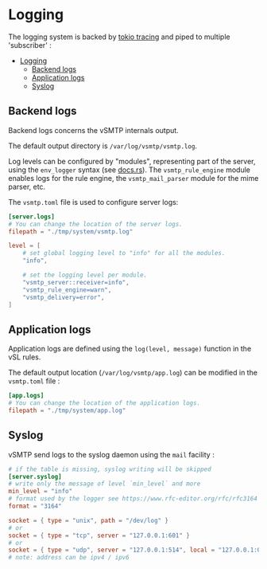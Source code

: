# Logging

The logging system is backed by [tokio tracing](https://crates.io/crates/tracing) and piped to multiple 'subscriber' :

- [Logging](#logging)
  - [Backend logs](#backend-logs)
  - [Application logs](#application-logs)
  - [Syslog](#syslog)

## Backend logs

Backend logs concerns the vSMTP internals output.

The default output directory is `/var/log/vsmtp/vsmtp.log`.

Log levels can be configured by "modules", representing part of the server, using the `env_logger` syntax (see [docs.rs](https://docs.rs/tracing-subscriber/0.3.15/tracing_subscriber/struct.EnvFilter.html)).
The `vsmtp_rule_engine` module enables logs for the rule engine, the `vsmtp_mail_parser` module for the mime parser, etc.

The `vsmtp.toml` file is used to configure server logs:

```toml
[server.logs]
# You can change the location of the server logs.
filepath = "./tmp/system/vsmtp.log"

level = [
    # set global logging level to "info" for all the modules.
    "info",

    # set the logging level per module.
    "vsmtp_server::receiver=info",
    "vsmtp_rule_engine=warn",
    "vsmtp_delivery=error",
]
```

## Application logs

Application logs are defined using the `log(level, message)` function in the vSL rules.

The default output location (`/var/log/vsmtp/app.log`) can be modified in the `vsmtp.toml` file :

```toml
[app.logs]
# You can change the location of the application logs.
filepath = "./tmp/system/app.log"
```

## Syslog

vSMTP send logs to the syslog daemon using the `mail` facility :

```toml
# if the table is missing, syslog writing will be skipped
[server.syslog]
# write only the message of level `min_level` and more
min_level = "info"
# format used by the logger see https://www.rfc-editor.org/rfc/rfc3164 and https://www.rfc-editor.org/rfc/rfc5424
format = "3164"

socket = { type = "unix", path = "/dev/log" }
# or
socket = { type = "tcp", server = "127.0.0.1:601" }
# or
socket = { type = "udp", server = "127.0.0.1:514", local = "127.0.0.1:0" }
# note: address can be ipv4 / ipv6
```
